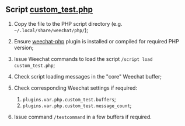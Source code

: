 ## Script [custom_test.php](https://github.com/artshade/weechat-scripts/blob/main/php/custom_test.php)

1. Copy the file to the PHP script directory (e.g. `~/.local/share/weechat/php/`);
2. Ensure [weechat-php](https://github.com/weechat/weechat/tree/master/src/plugins/php) plugin is installed or compiled for required PHP version;
3. Issue Weechat commands to load the script `/script load custom_test.php`;
4. Check script loading messages in the "core" Weechat buffer;
5. Check corresponding Weechat settings if required:

   1. `plugins.var.php.custom_test.buffers`;
   2. `plugins.var.php.custom_test.message_count`;

6. Issue command `/testcommand` in a few buffers if required.
